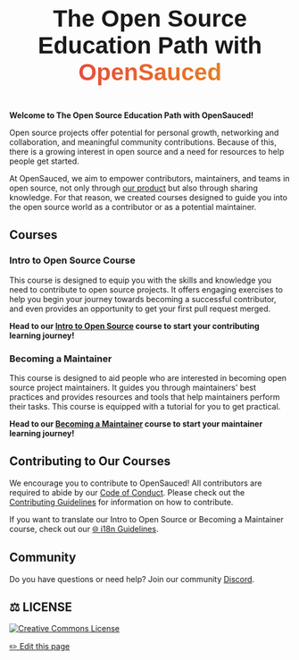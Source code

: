 <div style="text-align: center; padding: 20px;">
    <h1 style="font-size: 3em; font-family: 'Arial', sans-serif; font-weight: bold; margin: 10px 0;">
       The Open Source Education Path with
 <span style="background: linear-gradient(to right, #e74c3c, #e67e22); -webkit-background-clip: text; color: transparent;">
            OpenSauced
        </span></h1>
</div>

**Welcome to The Open Source Education Path with OpenSauced!**

Open source projects offer potential for personal growth, networking and collaboration, and meaningful community contributions. Because of this, there is a growing interest in open source and a need for resources to help people get started.

At OpenSauced, we aim to empower contributors, maintainers, and teams in open source, not only through [our product](https://opensauced.pizza/) but also through sharing knowledge. For that reason, we created courses designed to guide you into the open source world as a contributor or as a potential maintainer.

## **Courses**

### Intro to Open Source Course

This course is designed to equip you with the skills and knowledge you need to contribute to open source projects. It offers engaging exercises to help you begin your journey towards becoming a successful contributor, and even provides an opportunity to get your first pull request merged.

**Head to our [Intro to Open Source](./intro-to-oss/README.md) course to start your contributing learning journey!**

### Becoming a Maintainer

This course is designed to aid people who are interested in becoming open source project maintainers. It guides you through maintainers' best practices and provides resources and tools that help maintainers perform their tasks. This course is equipped with a tutorial for you to get practical.

**Head to our [Becoming a Maintainer](./becoming-a-maintainer/README.md) course to start your maintainer learning journey!**

## **Contributing to Our Courses**

We encourage you to contribute to OpenSauced! All contributors are required to abide by our [Code of Conduct](https://github.com/open-sauced/.github/blob/main/CODE_OF_CONDUCT.md). Please check out the [Contributing Guidelines](https://github.com/open-sauced/intro/blob/main/contributing/CONTRIBUTING.md) for information on how to contribute.

If you want to translate our Intro to Open Source or Becoming a Maintainer course, check out our [🌐 i18n Guidelines](https://github.com/open-sauced/intro/blob/main/contributing/i18n-guidelines.md).

## **Community**

Do you have questions or need help? Join our community [Discord](https://discord.gg/U2peSNf23P).

## **⚖️ LICENSE**

[![Creative Commons License](https://i.creativecommons.org/l/by/4.0/88x31.png)](https://creativecommons.org/licenses/by/4.0/)

<footer>
  <a href="https://github.com/open-sauced/intro/blob/main/docs/README.md">✏️ Edit this page</a>
</footer>
